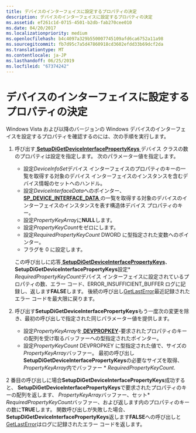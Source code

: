 ```yaml
---
title: デバイスのインターフェイスに設定するプロパティの決定
description: デバイスのインターフェイスに設定するプロパティの決定
ms.assetid: ef261c1d-0715-4501-b2db-fab270cee010
ms.date: 04/20/2017
ms.localizationpriority: medium
ms.openlocfilehash: b4c4097a329b550007745109afd6ca6752a11a98
ms.sourcegitcommit: fb7d95c7a5d47860918cd3602efdd33b69dcf2da
ms.translationtype: MT
ms.contentlocale: ja-JP
ms.lasthandoff: 06/25/2019
ms.locfileid: "67374242"
---
```

# <a name="determining-which-properties-are-set-for-a-device-interface"></a>デバイスのインターフェイスに設定するプロパティの決定


Windows Vista および以降のバージョンの Windows デバイスのインターフェイスを設定するプロパティを確認するのには、次の手順を実行します。

1.  呼び出す[ **SetupDiGetDeviceInterfacePropertyKeys** ](https://docs.microsoft.com/windows/desktop/api/setupapi/nf-setupapi-setupdigetdeviceinterfacepropertykeys)デバイス クラスの数のプロパティは設定を指定します。 次のパラメーター値を指定します。

    -   設定*DeviceInfoSet*デバイス インターフェイスのプロパティのキーの一覧を取得する対象のデバイス インターフェイスのインスタンスを含むデバイス情報のセットへのハンドル。
    -   設定*DeviceInterfaceData*へのポインター、 [ **SP_DEVICE_INTERFACE_DATA** ](https://docs.microsoft.com/windows/desktop/api/setupapi/ns-setupapi-_sp_device_interface_data)の一覧を取得する対象のデバイスのインターフェイスのインスタンスを表す構造体デバイス プロパティのキー。
    -   設定*PropertyKeyArray*に**NULL**します。
    -   設定*PropertyKeyCount*をゼロにします。
    -   設定*RequiredPropertyKeyCount* DWORD に型指定された変数へのポインター。
    -   フラグを 0 に設定します。

    この呼び出しに応答[ **SetupDiGetDeviceInterfacePropertyKeys**](https://docs.microsoft.com/windows/desktop/api/setupapi/nf-setupapi-setupdigetdeviceinterfacepropertykeys)、 **SetupDiGetDeviceInterfacePropertyKeys**設定\* *RequiredPropertyKeyCount*デバイス インターフェイスに設定されているプロパティの数、エラー コード、ERROR_INSUFFICIENT_BUFFER ログに記録し、返します**FALSE**します。 後続の呼び出し[GetLastError](https://go.microsoft.com/fwlink/p/?linkid=169416)最近記録されたエラー コードを最大限に戻ります。

2.  呼び出す**SetupDiGetDeviceInterfacePropertyKeys**もう一度次の変更を除き、最初の呼び出しで指定された同じパラメーター値を提供します。
    -   設定*PropertyKeyArray*を[ **DEVPROPKEY**](https://docs.microsoft.com/windows-hardware/drivers/install/devpropkey)-要求されたプロパティのキーの配列を受け取るバッファーへの型指定されたポインター。
    -   設定*PropertyKeyCount* DEVPROPKEY に型指定された値で、サイズの*PropertyKeyArray*バッファー。 最初の呼び出し**SetupDiGetDeviceInterfacePropertyKeys**の必要なサイズを取得、 *PropertyKeyArray*内でバッファー \* *RequiredPropertyKeyCount*.

2 番目の呼び出しに場合**SetupDiGetDeviceInterfacePropertyKeys**成功すると、 **SetupDiGetDeviceInterfacePropertyKeys**で要求されたプロパティのキーの配列を返します、 *PropertyKeyArray*バッファー、セット\* *RequiredPropertyKeyCount*バッファー、および返します内のプロパティのキーの数に**TRUE**します。 関数呼び出しが失敗した場合、 **SetupDiGetDeviceInterfacePropertyKeys**返します**FALSE**への呼び出しと[GetLastError](https://go.microsoft.com/fwlink/p/?linkid=169416)はログに記録されたエラー コードを返します。

 

 





